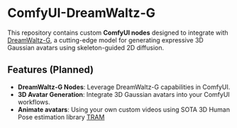 # ComfyUI-DreamWaltz-G

This repository contains custom **ComfyUI nodes** designed to integrate with [DreamWaltz-G](https://github.com/Yukun-Huang/DreamWaltz-G), a cutting-edge model for generating expressive 3D Gaussian avatars using skeleton-guided 2D diffusion.

## Features (Planned)
- **DreamWaltz-G Nodes**: Leverage DreamWaltz-G capabilities in ComfyUI.
- **3D Avatar Generation**: Integrate 3D Gaussian avatars into your ComfyUI workflows.
- **Animate avatars**: Using your own custom videos using SOTA 3D Human Pose estimation library [TRAM]([https://github.com/Yukun-Huang/DreamWaltz-G](https://github.com/yufu-wang/tram))
